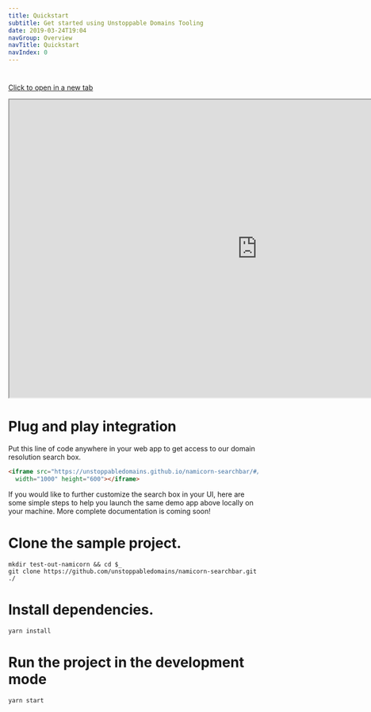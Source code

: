 ```yaml
---
title: Quickstart
subtitle: Get started using Unstoppable Domains Tooling
date: 2019-03-24T19:04
navGroup: Overview
navTitle: Quickstart
navIndex: 0
---
```



# 
 
 <a href="https://unstoppabledomains.github.io/namicorn-searchbar/" target="_blank">Click to open in a new tab</a>

<iframe src="https://unstoppabledomains.github.io/namicorn-searchbar/#/frame"  width="1000" height="600"></iframe>



# Plug and play integration

Put this line of code anywhere in your web app to get access to our domain resolution search box.

```html
<iframe src="https://unstoppabledomains.github.io/namicorn-searchbar/#/frame" 
  width="1000" height="600"></iframe>
```

If you would like to further customize the search box in your UI, here are some simple steps to help you launch the same demo app above locally on your machine. More complete documentation is coming soon!

# Clone the sample project.



```shell
mkdir test-out-namicorn && cd $_
git clone https://github.com/unstoppabledomains/namicorn-searchbar.git ./
```

# Install dependencies.

```shell
yarn install
```

# Run the project in the development mode

```shell
yarn start
```
